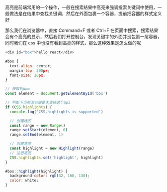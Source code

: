
高亮是前端常用的一个操作，一般在搜索结果中高亮来强调搜索关键词中使用，一般做法是在结果中查找关键词，然后在外面包裹一个容器，提前把容器的样式定义好

那么我们在浏览器中，直接 Command+F 或者 Ctrl+F 在页面中搜索，搜索结果会有个高亮的显示，然后我们打开控制台，发现关键字的外面并没包裹一层容器，同时我们在 css 中也没有看到高亮的样式，那么这种效果是怎么做的呢
```js
<div id="box">hello react</div>

#box {
  text-align: center;
  margin-top: 200px;
  font-size: 20px;
}

// 获取到dom
const element = document.getElementById('box')

// 判断下当前浏览器是否支持这个api
if (CSS.highlights) {
  console.log('CSS.highlights is supported')

  // 创建选区
  const range = new Range()
  range.setStart(element, 0)
  range.setEnd(element, 1)

  // 创建高亮
  const highlight = new Highlight(range)
  // 注册高亮
  CSS.highlights.set('highlight', highlight)
}

#box::highlight(highlight) {
  background-color: rgb(32, 168, 130);
  color: white;
}
```
